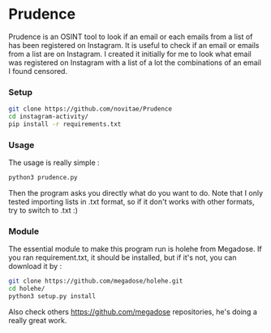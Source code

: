 # Prudence
Prudence is an OSINT tool to look if an email or each emails from a list of has been registered on Instagram.
It is useful to check if an email or emails from a list are on Instagram.
I created it initially for me to look what email was registered on Instagram with a list of a lot the combinations of an email I found censored.

### Setup
```bash
git clone https://github.com/novitae/Prudence
cd instagram-activity/
pip install -r requirements.txt
```

### Usage
The usage is really simple :
```bash
python3 prudence.py
```
Then the program asks you directly what do you want to do.
Note that I only tested importing lists in .txt format,
so if it don't works with other formats, try to switch to .txt :)

### Module
The essential module to make this program run is holehe from Megadose.
If you ran requirement.txt, it should be installed, but if it's not,
you can download it by :

```bash
git clone https://github.com/megadose/holehe.git
cd holehe/
python3 setup.py install
```

Also check others https://github.com/megadose repositories, he's doing a really great work.
